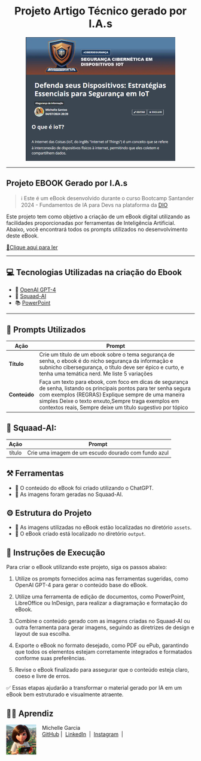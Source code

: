 <h1 align="center">Projeto Artigo Técnico gerado por I.A.s</h1>


<p align="center">
<img 
    src="./assets/readme.png"
    width="400"  
/>
</p>

---

## Projeto EBOOK Gerado por I.A.s


 > ℹ️ Este é um eBook desenvolvido durante o curso Bootcamp Santander 2024 - Fundamentos de IA para Devs na plataforma da [DIO](https://dio.me)

Este projeto tem como objetivo a criação de um eBook digital utilizando as facilidades proporcionadas por ferramentas de Inteligência Artificial. 
Abaixo, você encontrará todos os prompts utilizados no desenvolvimento deste eBook.

<a href="https://github.com/chellegeek/create-a-ebook-IA/blob/main/output/Ebook_Guia_Senhas_.pdf" title="View PDF now"> 📕Clique aqui para ler</a>

---

## 💻 Tecnologias Utilizadas na criação do Ebook

- 🧠 [OpenAI GPT-4](https://chat.openai.com/) 
- 🎨 [Squaad-AI](https://squaadinc.com/)
- 📚 [PowerPoint](https://www.microsoft.com/en/microsoft-365/powerpoint)

---

## 🧠 Prompts Utilizados

| Ação         | Prompt                        |
|--------------|-------------------------------|
| **Título**   | Crie um título de um ebook sobre o tema segurança de senha, o ebook é do nicho segurança da informação e subnicho cibersegurança, o título deve ser épico e curto, e tenha uma temática nerd. Me liste 5 variações|
| **Conteúdo** | Faça um texto para ebook, com foco em dicas de segurança de senha, listando os principais pontos para ter senha segura com exemplos {REGRAS} Explique sempre de uma maneira simples Deixe o texto enxuto,Sempre traga exemplos em contextos reais, Sempre deixe um título sugestivo por tópico|


## 🎨 Squaad-AI:

|  Ação  | Prompt                                             |
| :----: | ---------------------------------------------------|
| título | Crie uma imagem de um escudo dourado com fundo azul|

## ⚒️ Ferramentas

- 📄 O conteúdo do eBook foi criado utilizando o ChatGPT.
- 🎨 As imagens foram geradas no Squaad-AI.

## ⚙️ Estrutura do Projeto

- 📁 As imagens utilizadas no eBook estão localizadas no diretório `assets`.
- 📁 O eBook criado está localizado no diretório `output`.


## 📜 Instruções de Execução

Para criar o eBook utilizando este projeto, siga os passos abaixo:

1. Utilize os prompts fornecidos acima nas ferramentas sugeridas, como OpenAI GPT-4 para gerar o conteúdo base do eBook.

2. Utilize uma ferramenta de edição de documentos, como PowerPoint, LibreOffice ou InDesign, para realizar a diagramação e formatação do eBook.

3. Combine o conteúdo gerado com as imagens criadas no Squaad-AI ou outra ferramenta para gerar imagens, seguindo as diretrizes de design e layout de sua escolha.

4. Exporte o eBook no formato desejado, como PDF ou ePub, garantindo que todos os elementos estejam corretamente integrados e formatados conforme suas preferências.

5. Revise o eBook finalizado para assegurar que o conteúdo esteja claro, coeso e livre de erros.

✅ Essas etapas ajudarão a transformar o material gerado por IA em um eBook bem estruturado e visualmente atraente.

## 👩‍💻 Aprendiz

<p>
    <img 
      align=left 
      margin=10 
      width=80 
      src="https://github.com/chellegeek/my-first-repository/blob/main/IA_images/profile.jpg"
    />
    <p>&nbsp&nbsp&nbsp&nbspMichelle Garcia<br>
    &nbsp&nbsp&nbsp
    <a href="https://github.com/chellegeek">
    GitHub</a>&nbsp;|&nbsp;
   <a href="https://www.linkedin.com/in/michelle-
garcia-/">LinkedIn</a>
&nbsp;|&nbsp;
    <a href="https://www.instagram.com/chellegarciami/">
    Instagram</a>
&nbsp;|&nbsp;</p>
</p>
<br/><br/>
<p>
